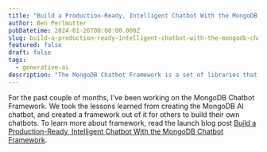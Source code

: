 ```yaml
---
title: "Build a Production-Ready, Intelligent Chatbot With the MongoDB Chatbot Framework"
author: Ben Perlmutter
pubDatetime: 2024-01-26T00:00:00.000Z
slug: build-a-production-ready-intelligent-chatbot-with-the-mongodb-chatbot
featured: false
draft: false
tags:
  - generative-ai
description: "The MongoDB Chatbot Framework is a set of libraries that you can use to build a production-ready, full-stack chatbot application using TypeScript, Express.js, and React."
---
```

For the past couple of months, I've been working on the MongoDB Chatbot Framework. We took the lessons learned from creating the MongoDB AI chatbot, and created a framework out of it for others to build their own chatbots. To learn more about framework, read the launch blog post [Build a Production-Ready, Intelligent Chatbot With the MongoDB Chatbot Framework](https://dev.to/mongodb/build-a-production-ready-intelligent-chatbot-with-the-mongodb-chatbot-framework-4dd).
